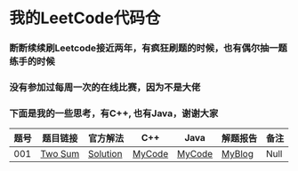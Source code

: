 # 我的LeetCode代码仓
### 断断续续刷Leetcode接近两年，有疯狂刷题的时候，也有偶尔抽一题练手的时候
### 没有参加过每周一次的在线比赛，因为不是大佬
### 下面是我的一些思考，有C++, 也有Java，谢谢大家



|题号|题目链接|官方解法|C++|Java|解题报告|备注|
|------|------|------|------|------|------|------|
|001|[Two Sum][01]|[Solution][01-solution]|[MyCode][MyCode]|[MyCode][MyCode]|[MyBlog][MyBlog]|Null|

[01]: https://leetcode.com/problems/two-sum
[01-solution]: https://leetcode.com/problems/two-sum/solution/
[MyCode]: https://www.github.com/
[MyBlog]: https://www.dryang.xyz/
